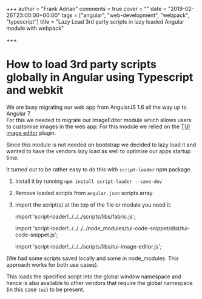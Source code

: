 +++
author = "Frank Adrian"
comments = true
cover = ""
date = "2019-02-26T23:00:00+00:00"
tags = ["angular", "web-development", "webpack", "typescript"]
title = "Lazy Load 3rd party scripts in lazy loaded Angular module with webpack"

+++
# How to load 3rd party scripts globally in Angular using Typescript and webkit

  
We are busy migrating our web app from AngularJS 1.6 all the way up to Angular 7.   
For this we needed to migrate our ImageEditor module which allows users to customise images in the web app. For this module we relied on the [TUI image editor](https://github.com/nhnent/tui.image-editor) plugin. 

Since this module is not needed on bootstrap we decided to lazy load it and wanted to have the vendors lazy load as well to optimise our apps startup time.

It turned out to be rather easy to do this with `script-loader` npm package.

1) Install it by running `npm install script-loader --save-dev` 

2) Remove loaded scripts from `angular.json` scripts array

3) import the script(s) at the top of the file or module you need it: 

    import 'script-loader!../../../scripts/libs/fabric.js';

    import 'script-loader!../../../../node_modules/tui-code-snippet/dist/tui-code-snippet.js';

    import 'script-loader!../../../scripts/libs/tui-image-editor.js';

(We had some scripts saved locally and some in node_modules. This approach works for both use cases).

This loads the specified script into the global window namespace and hence is also available to other vendors that require the global namespace (in this case `tui`) to be present.